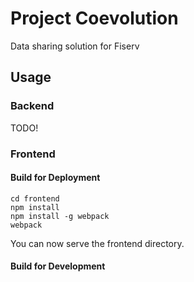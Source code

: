 # Project Coevolution

Data sharing solution for Fiserv

## Usage

### Backend

TODO!

### Frontend

#### Build for Deployment

```
cd frontend
npm install
npm install -g webpack
webpack
```

You can now serve the frontend directory.

#### Build for Development
